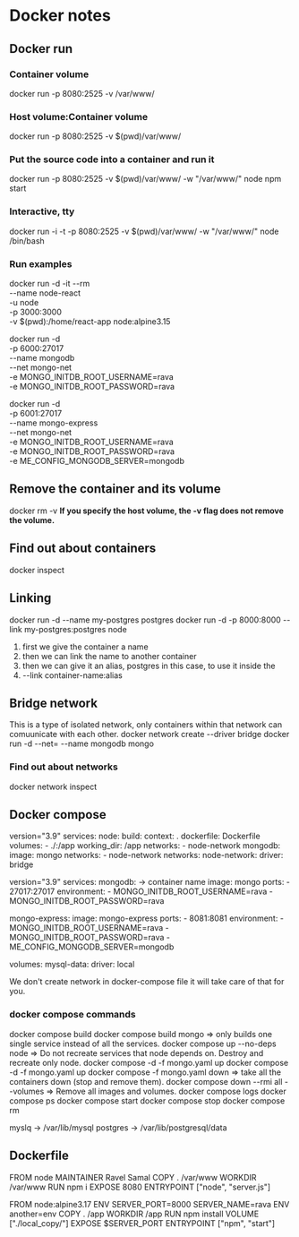 # Docker notes

## Docker run

### Container volume
docker run -p 8080:2525 -v /var/www/ <image-name>

### Host volume:Container volume
docker run -p 8080:2525 -v $(pwd)/var/www/ <image-name>

### Put the source code into a container and run it
docker run -p 8080:2525 -v $(pwd)/var/www/ -w "/var/www/" node npm start

### Interactive, tty
docker run -i -t -p 8080:2525 -v $(pwd)/var/www/ -w "/var/www/" node /bin/bash

### Run examples
docker run -d -it --rm \
  --name node-react \
  -u node \
  -p 3000:3000 \
  -v $(pwd):/home/react-app
  node:alpine3.15

docker run -d \
  -p 6000:27017 \
  --name mongodb \
  --net mongo-net \
  -e MONGO_INITDB_ROOT_USERNAME=rava \
  -e MONGO_INITDB_ROOT_PASSWORD=rava \
  <image-id>

docker run -d \
  -p 6001:27017 \
  --name mongo-express \
  --net mongo-net \
  -e MONGO_INITDB_ROOT_USERNAME=rava \
  -e MONGO_INITDB_ROOT_PASSWORD=rava \
  -e ME_CONFIG_MONGODB_SERVER=mongodb \
  <image-id>


## Remove the container and its volume
docker rm -v <container-id>
**If you specify the host volume, the -v flag does not remove the volume.**

## Find out about containers
docker inspect <container-name>

## Linking
docker run -d --name my-postgres postgres
docker run -d -p 8000:8000 --link my-postgres:postgres node
1. first we give the container a name
2. then we can link the name to another container
3. then we can give it an alias, postgres in this case, to use it inside the
4. --link container-name:alias

## Bridge network
This is a type of isolated network, only containers within that network can
comuunicate with each other.
docker network create --driver bridge <isolated-network-name>
docker run -d --net=<network-name> --name mongodb mongo

### Find out about networks
docker network inspect <network-name>


## Docker compose
version="3.9"
services:
  node:
    build:
      context: .
      dockerfile: Dockerfile
    volumes:
      - ./:/app
    working_dir: /app
    networks:
      - node-network
  mongodb:
    image: mongo
    networks:
      - node-network
networks:
  node-network:
    driver: bridge

version="3.9"
services:
  mongodb: -> container name
    image: mongo
    ports:
      - 27017:27017
    environment:
      - MONGO_INITDB_ROOT_USERNAME=rava
      - MONGO_INITDB_ROOT_PASSWORD=rava

  mongo-express:
   image: mongo-express
   ports:
    - 8081:8081
   environment:
     - MONGO_INITDB_ROOT_USERNAME=rava
     - MONGO_INITDB_ROOT_PASSWORD=rava
     - ME_CONFIG_MONGODB_SERVER=mongodb

volumes:
  mysql-data:
    driver: local

We don't create network in docker-compose file it will take care of that for
you.

### docker compose commands
docker compose build
docker compose build mongo => only builds one single service instead of all the
services.
docker compose up --no-deps node => Do not recreate services that node depends
on. Destroy and recreate only node.
docker compose -d -f mongo.yaml up
docker compose -d -f mongo.yaml up
docker compose -f mongo.yaml down => take all the containers down (stop and
remove them).
docker compose down --rmi all --volumes => Remove all images and volumes.
docker compose logs
docker compose ps
docker compose start
docker compose stop
docker compose rm


myslq -> /var/lib/mysql
postgres -> /var/lib/postgresql/data

## Dockerfile
FROM       node
MAINTAINER Ravel Samal
COPY       . /var/www
WORKDIR    /var/www
RUN        npm i
EXPOSE     8080
ENTRYPOINT ["node", "server.js"]

FROM node:alpine3.17
ENV SERVER_PORT=8000 SERVER_NAME=rava
ENV another=env
COPY . /app
WORKDIR /app
RUN npm install
VOLUME ["./local_copy/"]
EXPOSE $SERVER_PORT
ENTRYPOINT ["npm", "start"]


